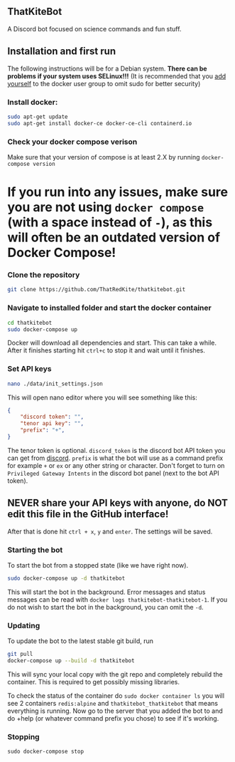 ## ThatKiteBot
A Discord bot focused on science commands and fun stuff.

## Installation and first run
The following instructions will be for a Debian system. **There can be problems if your system uses SELinux!!!**
(It is recommended that you [add yourself](https://docs.docker.com/engine/install/linux-postinstall/) to the docker user group to omit sudo for better security)
### Install docker:

```sh
sudo apt-get update
sudo apt-get install docker-ce docker-ce-cli containerd.io
```

### Check your docker compose verison 
Make sure that your version of compose is at least 2.X by running `docker-compose version`

# If you run into any issues, make sure you are not using `docker compose` (with a space instead of `-`), as this will often be an outdated version of Docker Compose!

### Clone the repository
```sh
git clone https://github.com/ThatRedKite/thatkitebot.git
```
### Navigate to installed folder and start the docker container

```sh
cd thatkitebot
sudo docker-compose up
```
Docker will download all dependencies and start. This can take a while.
After it finishes starting hit `ctrl+c` to stop it and wait until it finishes.

### Set API keys
```sh
nano ./data/init_settings.json 
```
This will open nano editor where you will see something like this:
```json
{
    "discord token": "",
    "tenor api key": "",
    "prefix": "+",
}

```
The tenor token is optional. `discord_token` is the discord bot API token you can get from [discord](https://discord.com/developers/). `prefix` is what the bot will use as a command prefix for example `+` or `ex` or any other string or character. Don't forget to turn on `Privileged Gateway Intents` in the discord bot panel (next to the bot API token).

## NEVER share your API keys with anyone, do NOT edit this file in the GitHub interface!

After that is done hit `ctrl + x`, `y` and `enter`. The settings will be saved.

### Starting the bot 
To start the bot from a stopped state (like we have right now).
```sh
sudo docker-compose up -d thatkitebot
```
This will start the bot in the background. Error messages and status messages can be read with `docker logs thatkitebot-thatkitebot-1`.
If you do not wish to start the bot in the background, you can omit the `-d`.

### Updating
To update the bot to the latest stable git build, run
```sh
git pull
docker-compose up --build -d thatkitebot
```
This will sync your local copy with the git repo and completely rebuild the container. This is required to get possibly missing libraries.

To check the status of the container do `sudo docker container ls` you will see 2 containers `redis:alpine` and `thatkitebot_thatkitebot` that means everything is running.
Now go to the server that you added the bot to and do +help (or whatever command prefix you chose) to see if it's working.

### Stopping
```
sudo docker-compose stop
```
